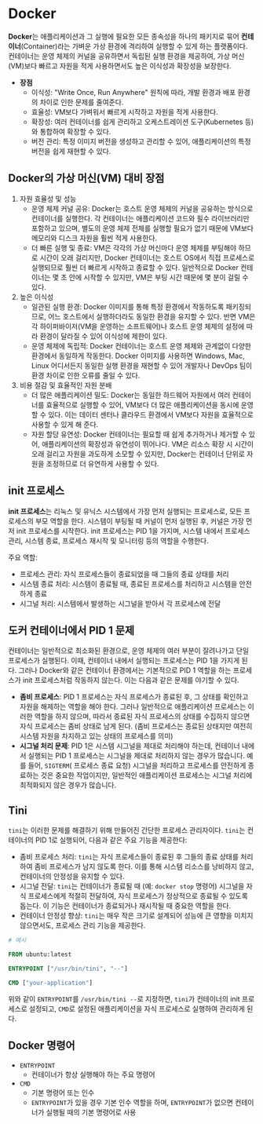 # Docker

**Docker**는 애플리케이션과 그 실행에 필요한 모든 종속성을 하나의 패키지로 묶어 **컨테이너**(Container)라는 가벼운 가상 환경에 격리하여 실행할 수 있게 하는 플랫폼이다. 컨테이너는 운영
체제의 커널을 공유하면서 독립된 실행 환경을 제공하여, 가상 머신(VM)보다 빠르고 자원을 적게 사용하면서도 높은 이식성과 확장성을 보장한다.

- **장점**
    - 이식성: "Write Once, Run Anywhere" 원칙에 따라, 개발 환경과 배포 환경의 차이로 인한 문제를 줄여준다.
    - 효율성: VM보다 가벼워서 빠르게 시작하고 자원을 적게 사용한다.
    - 확장성: 여러 컨테이너를 쉽게 관리하고 오케스트레이션 도구(Kubernetes 등)와 통합하여 확장할 수 있다.
    - 버전 관리: 특정 이미지 버전을 생성하고 관리할 수 있어, 애플리케이션의 특정 버전을 쉽게 재현할 수 있다.

## Docker의 가상 머신(VM) 대비 장점

1. 자원 효율성 및 성능
    - 운영 체제 커널 공유: Docker는 호스트 운영 체제의 커널을 공유하는 방식으로 컨테이너를 실행한다. 각 컨테이너는 애플리케이션 코드와 필수 라이브러리만 포함하고 있으며, 별도의 운영 체제 전체를
      실행할 필요가 없기 때문에 VM보다 메모리와 디스크 자원을 훨씬 적게 사용한다.
    - 더 빠른 실행 및 종료: VM은 각각의 가상 머신마다 운영 체제를 부팅해야 하므로 시간이 오래 걸리지만, Docker 컨테이너는 호스트 OS에서 직접 프로세스로 실행되므로 훨씬 더 빠르게 시작하고 종료할
      수 있다. 일반적으로 Docker 컨테이너는 몇 초 안에 시작할 수 있지만, VM은 부팅 시간 때문에 몇 분이 걸릴 수 있다.
2. 높은 이식성
    - 일관된 실행 환경: Docker 이미지를 통해 특정 환경에서 작동하도록 패키징되므로, 어느 호스트에서 실행하더라도 동일한 환경을 유지할 수 있다. 반면 VM은 각 하이퍼바이저(VM을 운영하는
      소프트웨어)나 호스트 운영 체제의 설정에 따라 환경이 달라질 수 있어 이식성에 제한이 있다.
    - 운영 체제에 독립적: Docker 컨테이너는 호스트 운영 체제와 관계없이 다양한 환경에서 동일하게 작동한다. Docker 이미지를 사용하면 Windows, Mac, Linux 어디서든지 동일한 실행
      환경을 재현할 수 있어 개발자나 DevOps 팀이 환경 차이로 인한 오류를 줄일 수 있다.
3. 비용 절감 및 효율적인 자원 분배
    - 더 많은 애플리케이션 밀도: Docker는 동일한 하드웨어 자원에서 여러 컨테이너를 효율적으로 실행할 수 있어, VM보다 더 많은 애플리케이션을 동시에 운영할 수 있다. 이는 데이터 센터나 클라우드
      환경에서 VM보다 자원을 효율적으로 사용할 수 있게 해 준다.
    - 자원 할당 유연성: Docker 컨테이너는 필요할 때 쉽게 추가하거나 제거할 수 있어, 애플리케이션의 확장성과 유연성이 뛰어나다. VM은 리소스 확장 시 시간이 오래 걸리고 자원을 과도하게 소모할 수
      있지만, Docker는 컨테이너 단위로 자원을 조정하므로 더 유연하게 사용할 수 있다.

## init 프로세스

**init 프로세스**는 리눅스 및 유닉스 시스템에서 가장 먼저 실행되는 프로세스로, 모든 프로세스의 부모 역할을 한다. 시스템이 부팅될 때 커널이 먼저 실행된 후, 커널은 가장 먼저 init 프로세스를 시작한다.
init 프로세스는 PID 1을 가지며, 시스템 내에서 프로세스 관리, 시스템 종료, 프로세스 재시작 및 모니터링 등의 역할을 수행한다.

주요 역할:

- 프로세스 관리: 자식 프로세스들이 종료되었을 때 그들의 종료 상태를 처리
- 시스템 종료 처리: 시스템이 종료될 때, 종료된 프로세스를 처리하고 시스템을 안전하게 종료
- 시그널 처리: 시스템에서 발생하는 시그널을 받아서 각 프로세스에 전달

## 도커 컨테이너에서 PID 1 문제

컨테이너는 일반적으로 최소화된 환경으로, 운영 체제의 여러 부분이 잘려나가고 단일 프로세스가 실행된다. 이때, 컨테이너 내에서 실행되는 프로세스는 PID 1을 가지게 된다. 그러나 Docker와 같은 컨테이너
환경에서는 기본적으로 PID 1 역할을 하는 프로세스가 init 프로세스처럼 작동하지 않는다. 이는 다음과 같은 문제를 야기할 수 있다.

- **좀비 프로세스**: PID 1 프로세스는 자식 프로세스가 종료된 후, 그 상태를 확인하고 자원을 해제하는 역할을 해야 한다. 그러나 일반적으로 애플리케이션 프로세스는 이러한 역할을 하지 않으며, 따라서
  종료된 자식 프로세스의 상태를 수집하지 않으면 자식 프로세스는 좀비 상태로 남게 된다. (좀비 프로세스는 종료된 상태지만 여전히 시스템 자원을 차지하고 있는 상태의 프로세스를 의미)
- **시그널 처리 문제**: PID 1은 시스템 시그널을 제대로 처리해야 하는데, 컨테이너 내에서 실행되는 PID 1 프로세스는 시그널을 제대로 처리하지 않는 경우가 많습니다. 예를 들어, `SIGTERM`(
  프로세스 종료 요청) 시그널을 처리하고 프로세스를 안전하게 종료하는 것은 중요한 작업이지만, 일반적인 애플리케이션 프로세스는 시그널 처리에 최적화되지 않은 경우가 많습니다.

## Tini

`tini`는 이러한 문제를 해결하기 위해 만들어진 간단한 프로세스 관리자이다. `tini`는 컨테이너의 PID 1로 실행되어, 다음과 같은 주요 기능을 제공한다:

- 좀비 프로세스 처리: `tini`는 자식 프로세스들이 종료된 후 그들의 종료 상태를 처리하여 좀비 프로세스가 남지 않도록 한다. 이를 통해 시스템 리소스를 낭비하지 않고, 컨테이너의 안정성을 유지할 수 있다.
- 시그널 전달: `tini`는 컨테이너가 종료될 때 (예: `docker stop` 명령어) 시그널을 자식 프로세스에게 적절히 전달하여, 자식 프로세스가 정상적으로 종료될 수 있도록 돕는다. 이 기능은 컨테이너가
  종료되거나 재시작될 때 중요한 역할을 한다.
- 컨테이너 안정성 향상: `tini`는 매우 작은 크기로 설계되어 성능에 큰 영향을 미치지 않으면서도, 프로세스 관리 기능을 제공한다.

```dockerfile
# 예시

FROM ubuntu:latest

ENTRYPOINT ["/usr/bin/tini", "--"]

CMD ["your-application"]
```

위와 같이 `ENTRYPOINT`를 `/usr/bin/tini --`로 지정하면, `tini`가 컨테이너의 init 프로세스로 설정되고, `CMD`로 설정된 애플리케이션을 자식 프로세스로 실행하여 관리하게 된다.

## Docker 명령어

- `ENTRYPOINT`
    - 컨테이너가 항상 실행해야 하는 주요 명령어
- `CMD`
    - 기본 명령어 또는 인수
    - `ENTRYPOINT`가 있을 경우 기본 인수 역할을 하며, `ENTRYPOINT`가 없으면 컨테이너가 실행될 때의 기본 명령어로 사용
